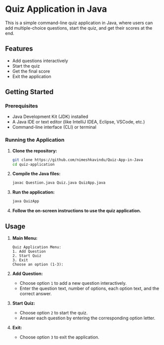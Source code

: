 # Quiz Application in Java

This is a simple command-line quiz application in Java, where users can add multiple-choice questions, start the quiz, and get their scores at the end.

## Features

- Add questions interactively
- Start the quiz
- Get the final score
- Exit the application

## Getting Started

### Prerequisites

- Java Development Kit (JDK) installed
- A Java IDE or text editor (like IntelliJ IDEA, Eclipse, VSCode, etc.)
- Command-line interface (CLI) or terminal

### Running the Application

1. **Clone the repository:**
    ```bash
    git clone https://github.com/nimeshkavindu/Quiz-App-in-Java
    cd quiz-application
    ```

2. **Compile the Java files:**
    ```bash
    javac Question.java Quiz.java QuizApp.java
    ```

3. **Run the application:**
    ```bash
    java QuizApp
    ```

4. **Follow the on-screen instructions to use the quiz application.**

## Usage

1. **Main Menu:**
    ```
    Quiz Application Menu:
    1. Add Question
    2. Start Quiz
    3. Exit
    Choose an option (1-3):
    ```

2. **Add Question:**
    - Choose option `1` to add a new question interactively.
    - Enter the question text, number of options, each option text, and the correct answer.

3. **Start Quiz:**
    - Choose option `2` to start the quiz.
    - Answer each question by entering the corresponding option letter.

4. **Exit:**
    - Choose option `3` to exit the application.



